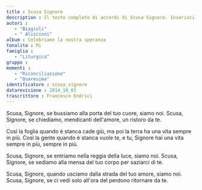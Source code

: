 ```yaml
--- 
title : Scusa Signore
description : Il testo completo di accordi di Scusa Signore. Inseriscila nel tuo canzoniere!
autori : 
   - "Biagioli"
   - " Aliscioni"
album : Celebriamo la nostra speranza
tonalita : Mi
famiglia : 
   - "Liturgica"
gruppo : 
momenti : 
   - "Riconciliazione"
   - "Quaresima"
identificatore : scusa_signore
datarevisione : 2014_10_01
trascrittore : Francesco Endrici
--- 
```




Scusa, Signore, se bussiamo
alla porta del tuo cuore, siamo noi.
Scusa, Signore, se chiediamo,
mendicanti dell'amore,
un ristoro da te.  


Così la foglia quando è stanca cade giù,
ma poi la terra ha una vita sempre in più.
Così la gente quando è stanca vuole te,
e tu, Signore hai una vita sempre in più,
sempre in più.


Scusa, Signore, se entriamo
nella reggia della luce, siamo noi.
Scusa, Signore, se sediamo
alla mensa del tuo corpo
per saziarci di te. 


Scusa, Signore, quando usciamo
dalla strada del tuo amore, siamo noi.
Scusa, Signore, se ci vedi
solo all'ora del perdono
ritornare da te. 


